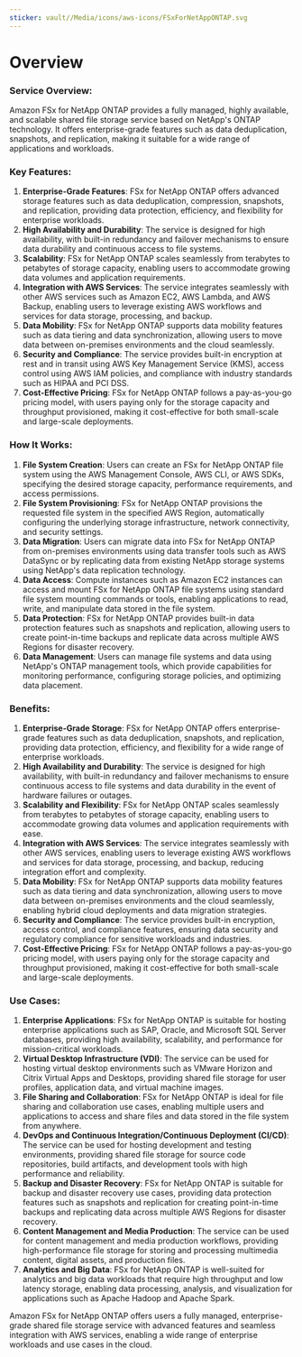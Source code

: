 ```yaml
---
sticker: vault//Media/icons/aws-icons/FSxForNetAppONTAP.svg
---
```

# Overview

### Service Overview:

Amazon FSx for NetApp ONTAP provides a fully managed, highly available, and scalable shared file storage service based on NetApp's ONTAP technology. It offers enterprise-grade features such as data deduplication, snapshots, and replication, making it suitable for a wide range of applications and workloads.

### Key Features:

1. **Enterprise-Grade Features**: FSx for NetApp ONTAP offers advanced storage features such as data deduplication, compression, snapshots, and replication, providing data protection, efficiency, and flexibility for enterprise workloads.
2. **High Availability and Durability**: The service is designed for high availability, with built-in redundancy and failover mechanisms to ensure data durability and continuous access to file systems.
3. **Scalability**: FSx for NetApp ONTAP scales seamlessly from terabytes to petabytes of storage capacity, enabling users to accommodate growing data volumes and application requirements.
4. **Integration with AWS Services**: The service integrates seamlessly with other AWS services such as Amazon EC2, AWS Lambda, and AWS Backup, enabling users to leverage existing AWS workflows and services for data storage, processing, and backup.
5. **Data Mobility**: FSx for NetApp ONTAP supports data mobility features such as data tiering and data synchronization, allowing users to move data between on-premises environments and the cloud seamlessly.
6. **Security and Compliance**: The service provides built-in encryption at rest and in transit using AWS Key Management Service (KMS), access control using AWS IAM policies, and compliance with industry standards such as HIPAA and PCI DSS.
7. **Cost-Effective Pricing**: FSx for NetApp ONTAP follows a pay-as-you-go pricing model, with users paying only for the storage capacity and throughput provisioned, making it cost-effective for both small-scale and large-scale deployments.

### How It Works:

1. **File System Creation**: Users can create an FSx for NetApp ONTAP file system using the AWS Management Console, AWS CLI, or AWS SDKs, specifying the desired storage capacity, performance requirements, and access permissions.
2. **File System Provisioning**: FSx for NetApp ONTAP provisions the requested file system in the specified AWS Region, automatically configuring the underlying storage infrastructure, network connectivity, and security settings.
3. **Data Migration**: Users can migrate data into FSx for NetApp ONTAP from on-premises environments using data transfer tools such as AWS DataSync or by replicating data from existing NetApp storage systems using NetApp's data replication technology.
4. **Data Access**: Compute instances such as Amazon EC2 instances can access and mount FSx for NetApp ONTAP file systems using standard file system mounting commands or tools, enabling applications to read, write, and manipulate data stored in the file system.
5. **Data Protection**: FSx for NetApp ONTAP provides built-in data protection features such as snapshots and replication, allowing users to create point-in-time backups and replicate data across multiple AWS Regions for disaster recovery.
6. **Data Management**: Users can manage file systems and data using NetApp's ONTAP management tools, which provide capabilities for monitoring performance, configuring storage policies, and optimizing data placement.

### Benefits:

1. **Enterprise-Grade Storage**: FSx for NetApp ONTAP offers enterprise-grade features such as data deduplication, snapshots, and replication, providing data protection, efficiency, and flexibility for a wide range of enterprise workloads.
2. **High Availability and Durability**: The service is designed for high availability, with built-in redundancy and failover mechanisms to ensure continuous access to file systems and data durability in the event of hardware failures or outages.
3. **Scalability and Flexibility**: FSx for NetApp ONTAP scales seamlessly from terabytes to petabytes of storage capacity, enabling users to accommodate growing data volumes and application requirements with ease.
4. **Integration with AWS Services**: The service integrates seamlessly with other AWS services, enabling users to leverage existing AWS workflows and services for data storage, processing, and backup, reducing integration effort and complexity.
5. **Data Mobility**: FSx for NetApp ONTAP supports data mobility features such as data tiering and data synchronization, allowing users to move data between on-premises environments and the cloud seamlessly, enabling hybrid cloud deployments and data migration strategies.
6. **Security and Compliance**: The service provides built-in encryption, access control, and compliance features, ensuring data security and regulatory compliance for sensitive workloads and industries.
7. **Cost-Effective Pricing**: FSx for NetApp ONTAP follows a pay-as-you-go pricing model, with users paying only for the storage capacity and throughput provisioned, making it cost-effective for both small-scale and large-scale deployments.

### Use Cases:

1. **Enterprise Applications**: FSx for NetApp ONTAP is suitable for hosting enterprise applications such as SAP, Oracle, and Microsoft SQL Server databases, providing high availability, scalability, and performance for mission-critical workloads.
2. **Virtual Desktop Infrastructure (VDI)**: The service can be used for hosting virtual desktop environments such as VMware Horizon and Citrix Virtual Apps and Desktops, providing shared file storage for user profiles, application data, and virtual machine images.
3. **File Sharing and Collaboration**: FSx for NetApp ONTAP is ideal for file sharing and collaboration use cases, enabling multiple users and applications to access and share files and data stored in the file system from anywhere.
4. **DevOps and Continuous Integration/Continuous Deployment (CI/CD)**: The service can be used for hosting development and testing environments, providing shared file storage for source code repositories, build artifacts, and development tools with high performance and reliability.
5. **Backup and Disaster Recovery**: FSx for NetApp ONTAP is suitable for backup and disaster recovery use cases, providing data protection features such as snapshots and replication for creating point-in-time backups and replicating data across multiple AWS Regions for disaster recovery.
6. **Content Management and Media Production**: The service can be used for content management and media production workflows, providing high-performance file storage for storing and processing multimedia content, digital assets, and production files.
7. **Analytics and Big Data**: FSx for NetApp ONTAP is well-suited for analytics and big data workloads that require high throughput and low latency storage, enabling data processing, analysis, and visualization for applications such as Apache Hadoop and Apache Spark.

Amazon FSx for NetApp ONTAP offers users a fully managed, enterprise-grade shared file storage service with advanced features and seamless integration with AWS services, enabling a wide range of enterprise workloads and use cases in the cloud.
